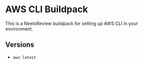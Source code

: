 # AWS CLI Buildpack

This is a NeetoReview buildpack for setting up AWS CLI in your environment.


## Versions

* `aws`: `latest`


